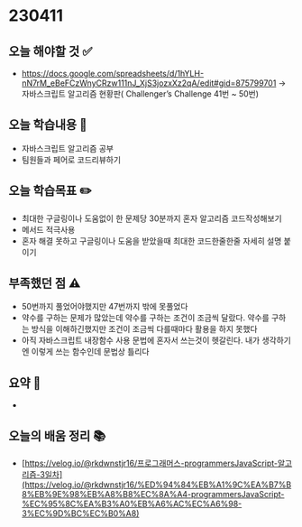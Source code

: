 # 230411

## 오늘 해야할 것 ✅

- https://docs.google.com/spreadsheets/d/1hYLH-nN7rM_eBeFCzWnyCRzw111nJ_XjS3jozxXz2qA/edit#gid=875799701 → 자바스크립트 알고리즘 현황판( Challenger’s Challenge 41번 ~ 50번)

## 오늘 학습내용 📖

- 자바스크립트 알고리즘 공부
- 팀원들과 페어로 코드리뷰하기

## 오늘 학습목표 ✏️

- 최대한 구글링이나 도움없이 한 문제당 30분까지 혼자 알고리즘 코드작성해보기
- 메서드 적극사용
- 혼자 해결 못하고 구글링이나 도움을 받았을때 최대한 코드한줄한줄 자세히 설명 붙이기

## 부족했던 점 ⚠️

- 50번까지 풀었어야했지만 47번까지 밖에 못풀었다
- 약수를 구하는 문제가 많았는데 약수를 구하는 조건이 조금씩 달랐다. 약수를 구하는 방식을 이해하긴했지만 조건이 조금씩 다를때마다 활용을 하지 못했다
- 아직 자바스크립트  내장함수 사용 문법에 혼자서 쓰는것이 헷갈린다. 내가 생각하기엔 이렇게 쓰는 함수인데 문법상 틀리다

## 요약 👏

- 

## 오늘의 배움 정리 📚

- [https://velog.io/@rkdwnstjr16/프로그래머스-programmersJavaScript-알고리즘-3일차](https://velog.io/@rkdwnstjr16/%ED%94%84%EB%A1%9C%EA%B7%B8%EB%9E%98%EB%A8%B8%EC%8A%A4-programmersJavaScript-%EC%95%8C%EA%B3%A0%EB%A6%AC%EC%A6%98-3%EC%9D%BC%EC%B0%A8)